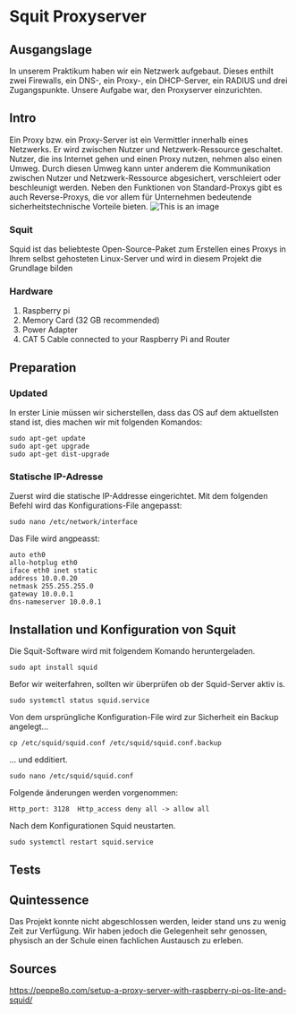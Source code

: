# Squit Proxyserver

## Ausgangslage

In unserem Praktikum haben wir ein Netzwerk aufgebaut. Dieses enthilt zwei Firewalls, ein DNS-, ein Proxy-, ein DHCP-Server, ein RADIUS und drei Zugangspunkte. Unsere Aufgabe war, den Proxyserver einzurichten.

## Intro

Ein Proxy bzw. ein Proxy-Server ist ein Vermittler innerhalb eines Netzwerks. Er wird zwischen Nutzer und Netzwerk-Ressource geschaltet. Nutzer, die ins Internet gehen und einen Proxy nutzen, nehmen also einen Umweg. Durch diesen Umweg kann unter anderem die Kommunikation zwischen Nutzer und Netzwerk-Ressource abgesichert, verschleiert oder beschleunigt werden. Neben den Funktionen von Standard-Proxys gibt es auch Reverse-Proxys, die vor allem für Unternehmen bedeutende sicherheitstechnische Vorteile bieten.
![This is an image](https://upload.wikimedia.org/wikipedia/commons/6/67/Reverse_proxy_h2g2bob.svg)

### Squit
Squid ist das beliebteste Open-Source-Paket zum Erstellen eines Proxys in Ihrem selbst gehosteten Linux-Server und wird in diesem Projekt die Grundlage bilden

### Hardware
1. Raspberry pi
2. Memory Card (32 GB recommended)
3. Power Adapter
4. CAT 5 Cable connected to your Raspberry Pi and Router

## Preparation

### Updated

In erster Linie müssen wir sicherstellen, dass das OS auf dem aktuellsten stand ist, dies machen wir mit folgenden Komandos:

```
sudo apt-get update
sudo apt-get upgrade
sudo apt-get dist-upgrade
```

### Statische IP-Adresse

Zuerst wird die statische IP-Addresse eingerichtet. Mit dem folgenden Befehl wird das Konfigurations-File angepasst:

`sudo nano /etc/network/interface`

Das File wird angpeasst:

```
auto eth0
allo-hotplug eth0
iface eth0 inet static
address 10.0.0.20
netmask 255.255.255.0
gateway 10.0.0.1
dns-nameserver 10.0.0.1
```

## Installation und Konfiguration von Squit

Die Squit-Software wird mit folgendem Komando heruntergeladen.

`sudo apt install squid`

Befor wir weiterfahren, sollten wir überprüfen ob der Squid-Server aktiv is.

`sudo systemctl status squid.service`

Von dem ursprüngliche Konfiguration-File wird zur Sicherheit ein Backup angelegt...

`cp /etc/squid/squid.conf /etc/squid/squid.conf.backup`

... und edditiert.

`sudo nano /etc/squid/squid.conf`

Folgende änderungen werden vorgenommen:

`Http_port: 3128 
Http_access deny all -> allow all`

Nach dem Konfigurationen Squid neustarten.

`sudo systemctl restart squid.service`
## Tests
## Quintessence

Das Projekt konnte nicht abgeschlossen werden, leider stand uns zu wenig Zeit zur Verfügung. Wir haben jedoch die Gelegenheit sehr genossen, physisch an der Schule einen fachlichen Austausch zu erleben.

## Sources
https://peppe8o.com/setup-a-proxy-server-with-raspberry-pi-os-lite-and-squid/
